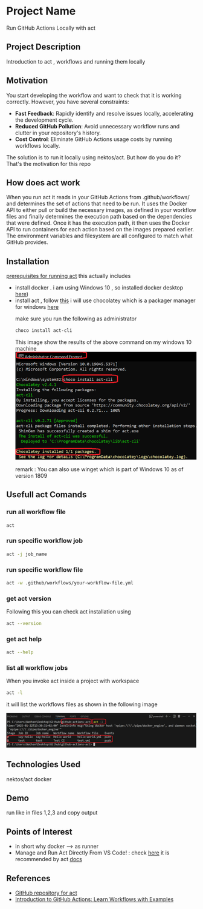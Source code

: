 <h1>Project Name</h1>
Run GitHub Actions Locally with act



<h2>Project Description</h2>
Introduction to act , workflows and running them locally

<h2>Motivation</h2>

You start developing the workflow and want to check that it is working correctly. However, you have several constraints:

  <ul>
    <li><strong>Fast Feedback</strong>: Rapidly identify and resolve issues locally, accelerating the development cycle.</li>
    <li><strong>Reduced GitHub Pollution</strong>: Avoid unnecessary workflow runs and clutter in your repository's history.</li>
    <li><strong>Cost Control</strong>: Eliminate GitHub Actions usage costs by running workflows locally.</li>
  </ul>



The solution is to run it locally using nektos/act. But how do you do it? That's the motivation for this repo

<h2>How does act work</h2>
When you run act it reads in your GitHub Actions from .github/workflows/ and determines the set of actions that need to be run. It uses the Docker API to either pull or build the necessary images, as defined in your workflow files and finally determines the execution path based on the dependencies that were defined. Once it has the execution path, it then uses the Docker API to run containers for each action based on the images prepared earlier. The environment variables and filesystem are all configured to match what GitHub provides.

<h2>Installation</h2>

<a href='https://nektosact.com/installation/index.html'>prerequisites for running act</a> this actually includes

<ul>
<li>install docker . i am using Windows 10 , so installed docker desktop <a href='https://docs.docker.com/desktop/setup/install/windows-install/'>here</a>)</li>
<li>install act , follow <a href='https://nektosact.com/installation/index.html'>this</a> 
i will use chocolatey which is a packager manager for windows <a href='https://nektosact.com/installation/chocolatey.html'>here</a> 

make sure you run the following as administrator

```bash
choco install act-cli
```
This image show the results of the above command on my windows 10 machine 
<img src='./figs/install-act-cli-using-choco.png'/>

remark : You can also use winget which is part of Windows 10 as of version 1809


</li>
</ul>

<h2>Usefull act Comands</h2>

<h3>run all workflow file</h3>

```bash
act
```

<h3>run specific workflow job</h3>

```bash
act -j job_name
```

<h3>run specific workflow file</h3>

```bash
act -w .github/workflows/your-workflow-file.yml
```

<h3>get act version</h3>

Following this you can check act installation using

```bash
act --version
```

<h3>get act help</h3>

```bash
act --help
```

<h3>list all workflow jobs</h3>
When you invoke act inside a project with workspace 

```bash
act -l
```

it will list the workflows files as shown in the following image

<img src='./figs/act-list.png'/>


<h2>Technologies Used</h2>
nektos/act
docker



<h2>Demo</h2>
run like in files 1,2,3 and copy output



<h2>Points of Interest</h2>
<ul>
    <li>in short why docker --> as runner</li>
   <li>Manage and Run Act Directly From VS Code! : check <a href='https://sanjulaganepola.github.io/github-local-actions-docs/'>here</a> it is recommended by act <a href='https://github.com/nektos/act'>docs</a></li>
</ul>

<h2>References</h2>
<ul>
    <li><a href='https://github.com/nektos/act'>GitHub repository for act</a></li>
    <li><a href='https://youtu.be/x239z6DdE0A?si=Y0pzO1AkyiMUoe-T'> Introduction to GitHub Actions: Learn Workflows with Examples </a></li>
</ul>

